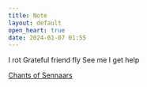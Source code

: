 ```yaml
---
title: Note
layout: default
open_heart: true
date: 2024-01-07 01:55
---
```


I rot
Grateful friend fly
See me 
I get help

[Chants of Sennaars](https://store.steampowered.com/app/1931770/Chants_of_Sennaar/)
